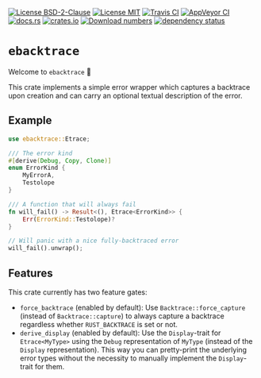 [![License BSD-2-Clause](https://img.shields.io/badge/License-BSD--2--Clause-blue.svg)](https://opensource.org/licenses/BSD-2-Clause)
[![License MIT](https://img.shields.io/badge/License-MIT-blue.svg)](https://opensource.org/licenses/MIT)
[![Travis CI](https://travis-ci.com/KizzyCode/ebacktrace-rust.svg?branch=master)](https://travis-ci.com/KizzyCode/ebacktrace-rust)
[![AppVeyor CI](https://ci.appveyor.com/api/projects/status/github/KizzyCode/ebacktrace-rust?svg=true)](https://ci.appveyor.com/project/KizzyCode/ebacktrace-rust)
[![docs.rs](https://docs.rs/ebacktrace/badge.svg)](https://docs.rs/ebacktrace)
[![crates.io](https://img.shields.io/crates/v/ebacktrace.svg)](https://crates.io/crates/ebacktrace)
[![Download numbers](https://img.shields.io/crates/d/ebacktrace.svg)](https://crates.io/crates/ebacktrace)
[![dependency status](https://deps.rs/crate/ebacktrace/0.1.0/status.svg)](https://deps.rs/crate/ebacktrace/0.1.0)


# `ebacktrace`
Welcome to `ebacktrace` 🎉

This crate implements a simple error wrapper which captures a backtrace upon creation and can carry an optional textual
description of the error.


## Example
```rust
use ebacktrace::Etrace;

/// The error kind
#[derive(Debug, Copy, Clone)]
enum ErrorKind {
    MyErrorA,
    Testolope
}

/// A function that will always fail
fn will_fail() -> Result<(), Etrace<ErrorKind>> {
    Err(ErrorKind::Testolope)?
}

// Will panic with a nice fully-backtraced error
will_fail().unwrap();
```


## Features
This crate currently has two feature gates:
  - `force_backtrace` (enabled by default): Use `Backtrace::force_capture` (instead of `Backtrace::capture`) to always
    capture a backtrace regardless whether `RUST_BACKTRACE` is set or not.
  - `derive_display` (enabled by default): Use the `Display`-trait for `Etrace<MyType>` using the `Debug` representation 
    of `MyType` (instead of the `Display` representation). This way you can pretty-print the underlying error types
    without the necessity to manually implement the `Display`-trait for them.
